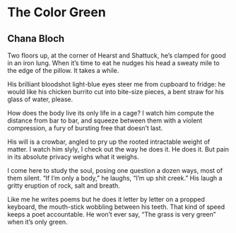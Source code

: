 # The Color Green
## Chana Bloch
Two floors up, at the corner of Hearst and Shattuck,
he’s clamped for good
in an iron lung. When it’s time to eat
he nudges his head a sweaty mile
to the edge of the pillow. It takes a while.

His brilliant bloodshot light-blue eyes
steer me from cupboard to fridge:
he would like his chicken burrito
cut into bite-size pieces,
a bent straw for his glass of water, please.

How does the body live its only life
in a cage? I watch him compute the distance
from bar to bar, and squeeze
between them
with a violent compression, a fury of bursting free
that doesn’t last.

His will is a crowbar, angled to pry up
the rooted intractable weight
of matter. I watch him slyly, I check out
the way he does it. He
does it. But pain in its absolute privacy
weighs what it weighs.

I come here to study the soul, posing one question
a dozen ways, most of them silent.
“If I’m only a body,” he laughs,
“I’m up shit creek.” His laugh
a gritty eruption of rock, salt and breath.

Like me he writes poems
but he does it letter by letter
on a propped keyboard, the mouth-stick
wobbling between his teeth.
That kind of speed keeps a poet accountable.
He won’t ever say, “The grass is very green”
when it’s only green.